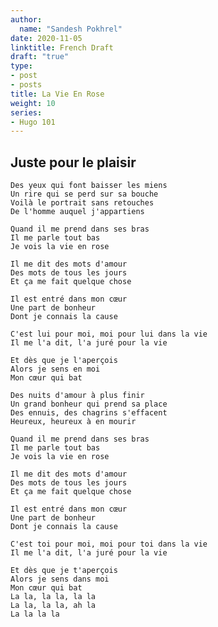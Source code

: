```yaml
---
author:
  name: "Sandesh Pokhrel"
date: 2020-11-05
linktitle: French Draft
draft: "true"
type:
- post
- posts
title: La Vie En Rose
weight: 10
series:
- Hugo 101
---
```



## Juste pour le plaisir

    Des yeux qui font baisser les miens
    Un rire qui se perd sur sa bouche
    Voilà le portrait sans retouches
    De l'homme auquel j'appartiens

    Quand il me prend dans ses bras
    Il me parle tout bas
    Je vois la vie en rose

    Il me dit des mots d'amour
    Des mots de tous les jours
    Et ça me fait quelque chose

    Il est entré dans mon cœur
    Une part de bonheur
    Dont je connais la cause

    C'est lui pour moi, moi pour lui dans la vie
    Il me l'a dit, l'a juré pour la vie
    
    Et dès que je l'aperçois
    Alors je sens en moi
    Mon cœur qui bat
    
    Des nuits d'amour à plus finir
    Un grand bonheur qui prend sa place
    Des ennuis, des chagrins s'effacent
    Heureux, heureux à en mourir
    
    Quand il me prend dans ses bras
    Il me parle tout bas
    Je vois la vie en rose
    
    Il me dit des mots d'amour
    Des mots de tous les jours
    Et ça me fait quelque chose
    
    Il est entré dans mon cœur
    Une part de bonheur
    Dont je connais la cause
    
    C'est toi pour moi, moi pour toi dans la vie
    Il me l'a dit, l'a juré pour la vie
    
    Et dès que je t'aperçois
    Alors je sens dans moi
    Mon cœur qui bat
    La la, la la, la la
    La la, la la, ah la
    La la la la
